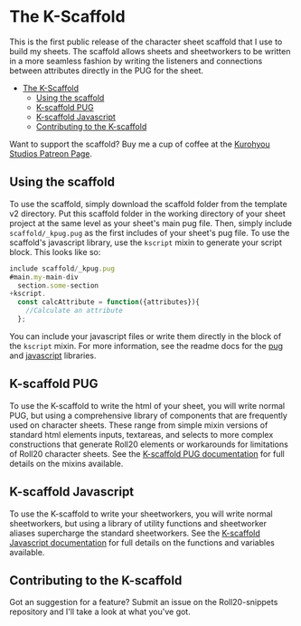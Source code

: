 # The K-Scaffold
This is the first public release of the character sheet scaffold that I use to build my sheets. The scaffold allows sheets and sheetworkers to be written in a more seamless fashion by writing the listeners and connections between attributes directly in the PUG for the sheet.
- [The K-Scaffold](#the-k-scaffold)
  - [Using the scaffold](#using-the-scaffold)
  - [K-scaffold PUG](#k-scaffold-pug)
  - [K-scaffold Javascript](#k-scaffold-javascript)
  - [Contributing to the K-scaffold](#contributing-to-the-k-scaffold)
      
Want to support the scaffold? Buy me a cup of coffee at the [Kurohyou Studios Patreon Page](https://www.patreon.com/kurohyoustudios?fan_landing=true).
## Using the scaffold
To use the scaffold, simply download the scaffold folder from the template v2 directory. Put this scaffold folder in the working directory of your sheet project at the same level as your sheet's main pug file. Then, simply include `scaffold/_kpug.pug` as the first includes of your sheet's pug file. To use the scaffold's javascript library, use the `kscript` mixin to generate your script block. This looks like so:
```js
include scaffold/_kpug.pug
#main.my-main-div
  section.some-section
+kscript.
  const calcAttribute = function({attributes}){
    //Calculate an attribute
  };
```
You can include your javascript files or write them directly in the block of the `kscript` mixin. For more information, see the readme docs for the [pug](readme_docs/k_scaffold_pug_documentation.md) and [javascript](readme_docs/k_scaffold_js_documentation.md) libraries.
## K-scaffold PUG
To use the K-scaffold to write the html of your sheet, you will write normal PUG, but using a comprehensive library of components that are frequently used on character sheets. These range from simple mixin versions of standard html elements inputs, textareas, and selects to more complex constructions that generate Roll20 elements or workarounds for limitations of Roll20 character sheets. See the [K-scaffold PUG documentation](readme_docs/k_scaffold_pug_documentation.md) for full details on the mixins available.
## K-scaffold Javascript
To use the K-scaffold to write your sheetworkers, you will write normal sheetworkers, but using a library of utility functions and sheetworker aliases supercharge the standard sheetworkers. See the [K-scaffold Javascript documentation](readme_docs/k_scaffold_js_documentation.md) for full details on the functions and variables available.
## Contributing to the K-scaffold
Got an suggestion for a feature? Submit an issue on the Roll20-snippets repository and I'll take a look at what you've got.
